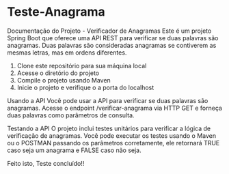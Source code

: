 # Teste-Anagrama
Documentação do Projeto - Verificador de Anagramas
Este é um projeto Spring Boot que oferece uma API REST para verificar se duas palavras são anagramas. Duas palavras são consideradas anagramas se contiverem as mesmas letras, mas em ordens diferentes.

1. Clone este repositório para sua máquina local
2. Acesse o diretório do projeto
3. Compile o projeto usando Maven
4. Inicie o projeto e verifique o a porta do localhost

Usando a API
Você pode usar a API para verificar se duas palavras são anagramas. Acesse o endpoint /verificar-anagrama via HTTP GET e forneça duas palavras como parâmetros de consulta.

Testando a API
O projeto inclui testes unitários para verificar a lógica de verificação de anagramas. Você pode executar os testes usando o Maven ou o POSTMAN passando os parâmetros corretamente, ele retornará TRUE caso seja um anagrama e FALSE caso não seja.

Feito isto, Teste concluído!!
